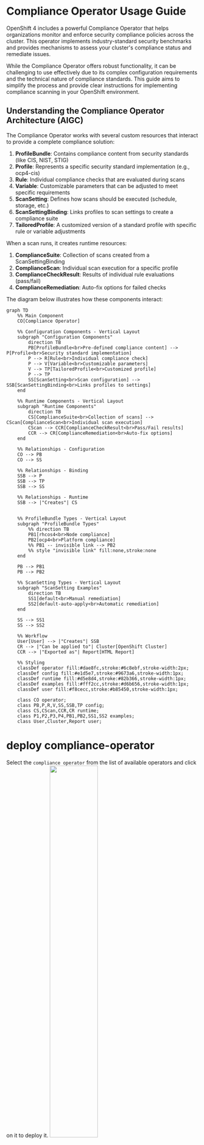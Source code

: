 # Compliance Operator Usage Guide

OpenShift 4 includes a powerful Compliance Operator that helps organizations monitor and enforce security compliance policies across the cluster. This operator implements industry-standard security benchmarks and provides mechanisms to assess your cluster's compliance status and remediate issues.

While the Compliance Operator offers robust functionality, it can be challenging to use effectively due to its complex configuration requirements and the technical nature of compliance standards. This guide aims to simplify the process and provide clear instructions for implementing compliance scanning in your OpenShift environment.

## Understanding the Compliance Operator Architecture (AIGC)

The Compliance Operator works with several custom resources that interact to provide a complete compliance solution:

1. **ProfileBundle**: Contains compliance content from security standards (like CIS, NIST, STIG)
2. **Profile**: Represents a specific security standard implementation (e.g., ocp4-cis)
3. **Rule**: Individual compliance checks that are evaluated during scans
4. **Variable**: Customizable parameters that can be adjusted to meet specific requirements
5. **ScanSetting**: Defines how scans should be executed (schedule, storage, etc.)
6. **ScanSettingBinding**: Links profiles to scan settings to create a compliance suite
7. **TailoredProfile**: A customized version of a standard profile with specific rule or variable adjustments

When a scan runs, it creates runtime resources:

1. **ComplianceSuite**: Collection of scans created from a ScanSettingBinding
2. **ComplianceScan**: Individual scan execution for a specific profile
3. **ComplianceCheckResult**: Results of individual rule evaluations (pass/fail)
4. **ComplianceRemediation**: Auto-fix options for failed checks

The diagram below illustrates how these components interact:

```mermaid
graph TD
    %% Main Component
    CO[Compliance Operator] 
    
    %% Configuration Components - Vertical Layout
    subgraph "Configuration Components"
        direction TB
        PB[ProfileBundle<br>Pre-defined compliance content] --> P[Profile<br>Security standard implementation]
        P --> R[Rule<br>Individual compliance check]
        P --> V[Variable<br>Customizable parameters]
        V --> TP[TailoredProfile<br>Customized profile]
        P --> TP
        SS[ScanSetting<br>Scan configuration] --> SSB[ScanSettingBinding<br>Links profiles to settings]
    end
    
    %% Runtime Components - Vertical Layout
    subgraph "Runtime Components"
        direction TB
        CS[ComplianceSuite<br>Collection of scans] --> CScan[ComplianceScan<br>Individual scan execution]
        CScan --> CCR[ComplianceCheckResult<br>Pass/Fail results]
        CCR --> CR[ComplianceRemediation<br>Auto-fix options]
    end
    
    %% Relationships - Configuration
    CO --> PB
    CO --> SS
    
    %% Relationships - Binding
    SSB --> P
    SSB --> TP
    SSB --> SS
    
    %% Relationships - Runtime
    SSB --> |"Creates"| CS
    
    
    %% ProfileBundle Types - Vertical Layout
    subgraph "ProfileBundle Types"
        %% direction TB
        PB1[rhcos4<br>Node compliance]
        PB2[ocp4<br>Platform compliance]
        %% PB1 -- invisible link --> PB2
        %% style "invisible link" fill:none,stroke:none
    end
    
    PB --> PB1
    PB --> PB2
    
    %% ScanSetting Types - Vertical Layout
    subgraph "ScanSetting Examples"
        direction TB
        SS1[default<br>Manual remediation]
        SS2[default-auto-apply<br>Automatic remediation]
    end
    
    SS --> SS1
    SS --> SS2
    
    %% Workflow
    User[User] --> |"Creates"| SSB
    CR --> |"Can be applied to"| Cluster[OpenShift Cluster]
    CCR --> |"Exported as"| Report[HTML Report]
    
    %% Styling
    classDef operator fill:#dae8fc,stroke:#6c8ebf,stroke-width:2px;
    classDef config fill:#e1d5e7,stroke:#9673a6,stroke-width:1px;
    classDef runtime fill:#d5e8d4,stroke:#82b366,stroke-width:1px;
    classDef examples fill:#fff2cc,stroke:#d6b656,stroke-width:1px;
    classDef user fill:#f8cecc,stroke:#b85450,stroke-width:1px;
    
    class CO operator;
    class PB,P,R,V,SS,SSB,TP config;
    class CS,CScan,CCR,CR runtime;
    class P1,P2,P3,P4,PB1,PB2,SS1,SS2 examples;
    class User,Cluster,Report user;
```


# deploy compliance-operator

Select the `compliance operator` from the list of available operators and click on it to deploy it.
<img src="imgs/2025.03.compliance.operator.md/2025-03-11-23-40-48.png" height="50%">

Accept the default settings and click on `Install` to start the installation process.
<img src="imgs/2025.03.compliance.operator.md/2025-03-11-23-43-23.png" height="50%">

Continue with the installation until it is complete.

<img src="imgs/2025.03.compliance.operator.md/2025-03-11-23-43-53.png" height="50%">

After the installation is complete, you can access the operator dashboard. In the `all instances` section, you can see a list of all the instances that have been deployed. We filter out `profile bundle` and `scan setting`, and we can see there are 2 instances each of them deployed.

<img src="imgs/2025.03.compliance.operator.md/2025-03-12-00-03-43.png" height="50%">

## Understanding the Default ProfileBundles

The Compliance Operator automatically creates two ProfileBundles:

1. **rhcos4**: Contains compliance content for Red Hat CoreOS nodes
2. **ocp4**: Contains compliance content for the OpenShift Container Platform

Let's examine the `rhcos4` ProfileBundle:
```yaml
apiVersion: compliance.openshift.io/v1alpha1
kind: ProfileBundle
metadata:
  finalizers:
    - profilebundle.finalizers.compliance.openshift.io
  name: rhcos4
  namespace: openshift-compliance
spec:
  contentFile: ssg-rhcos4-ds.xml
  contentImage: 'registry.redhat.io/compliance/openshift-compliance-content-rhel8@sha256:b286929357b82f8ff3845f535bab23382bf06f075ff2379063e2456f1a93e809'
status:
  conditions:
    - lastTransitionTime: '2025-03-11T15:54:42Z'
      message: Profile bundle successfully parsed
      reason: Valid
      status: 'True'
      type: Ready
  dataStreamStatus: VALID
```

`profile bundle` definition for `ocp4`:
```yaml
apiVersion: compliance.openshift.io/v1alpha1
kind: ProfileBundle
metadata:
  finalizers:
    - profilebundle.finalizers.compliance.openshift.io
  name: ocp4
  namespace: openshift-compliance
spec:
  contentFile: ssg-ocp4-ds.xml
  contentImage: 'registry.redhat.io/compliance/openshift-compliance-content-rhel8@sha256:b286929357b82f8ff3845f535bab23382bf06f075ff2379063e2456f1a93e809'
status:
  conditions:
    - lastTransitionTime: '2025-03-11T15:53:55Z'
      message: Profile bundle successfully parsed
      reason: Valid
      status: 'True'
      type: Ready
  dataStreamStatus: VALID
```

## Understanding the Default ScanSettings

The Compliance Operator creates two default ScanSettings:

1. **default**: Configures scans with manual remediation (you must apply remediations yourself)
2. **default-auto-apply**: Configures scans with automatic remediation (remediations are applied automatically)

Let's examine the `default` ScanSetting:
```yaml
timeout: 30m
strictNodeScan: true
metadata:
  name: default
  namespace: openshift-compliance
kind: ScanSetting
showNotApplicable: false
rawResultStorage:
  nodeSelector:
    node-role.kubernetes.io/master: ''
  pvAccessModes:
    - ReadWriteOnce
  rotation: 3
  size: 1Gi
  tolerations:
    - effect: NoSchedule
      key: node-role.kubernetes.io/master
      operator: Exists
    - effect: NoExecute
      key: node.kubernetes.io/not-ready
      operator: Exists
      tolerationSeconds: 300
    - effect: NoExecute
      key: node.kubernetes.io/unreachable
      operator: Exists
      tolerationSeconds: 300
    - effect: NoSchedule
      key: node.kubernetes.io/memory-pressure
      operator: Exists
schedule: 0 1 * * *
suspend: false
roles:
  - master
  - worker
apiVersion: compliance.openshift.io/v1alpha1
maxRetryOnTimeout: 3
scanTolerations:
  - operator: Exists
```

`scan setting` definition for `default-auto-apply`:
```yaml
timeout: 30m
autoUpdateRemediations: true
strictNodeScan: true
autoApplyRemediations: true
metadata:
  name: default-auto-apply
  namespace: openshift-compliance
kind: ScanSetting
showNotApplicable: false
rawResultStorage:
  nodeSelector:
    node-role.kubernetes.io/master: ''
  pvAccessModes:
    - ReadWriteOnce
  rotation: 3
  size: 1Gi
  tolerations:
    - effect: NoSchedule
      key: node-role.kubernetes.io/master
      operator: Exists
    - effect: NoExecute
      key: node.kubernetes.io/not-ready
      operator: Exists
      tolerationSeconds: 300
    - effect: NoExecute
      key: node.kubernetes.io/unreachable
      operator: Exists
      tolerationSeconds: 300
    - effect: NoSchedule
      key: node.kubernetes.io/memory-pressure
      operator: Exists
schedule: 0 1 * * *
suspend: false
roles:
  - master
  - worker
apiVersion: compliance.openshift.io/v1alpha1
maxRetryOnTimeout: 3
scanTolerations:
  - operator: Exists
```

There are many other kind of resources predefined.

<img src="imgs/2025.03.compliance.operator.md/2025-03-12-00-04-33.png" height="50%">

## Understanding Compliance Profiles

The Compliance Operator provides numerous pre-defined profiles that implement various security standards. These profiles are categorized by:

1. **Standard type**: CIS, NIST, PCI-DSS, STIG, etc.
2. **Target**: Platform (ocp4-*) or Node (rhcos4-*)
3. **Security level**: moderate, high, etc.

Let's examine the available profiles:

<img src="imgs/2025.03.compliance.operator.md/2025-03-12-09-44-43.png" height="50%">


```bash
oc get Profile -A
# NAMESPACE              NAME                       AGE   VERSION
# openshift-compliance   ocp4-cis                   10h   1.5.0
# openshift-compliance   ocp4-cis-1-4               10h   1.4.0
# openshift-compliance   ocp4-cis-1-5               10h   1.5.0
# openshift-compliance   ocp4-cis-node              10h   1.5.0
# openshift-compliance   ocp4-cis-node-1-4          10h   1.4.0
# openshift-compliance   ocp4-cis-node-1-5          10h   1.5.0
# openshift-compliance   ocp4-e8                    10h
# openshift-compliance   ocp4-high                  10h   Revision 4
# openshift-compliance   ocp4-high-node             10h   Revision 4
# openshift-compliance   ocp4-high-node-rev-4       10h   Revision 4
# openshift-compliance   ocp4-high-rev-4            10h   Revision 4
# openshift-compliance   ocp4-moderate              10h   Revision 4
# openshift-compliance   ocp4-moderate-node         10h   Revision 4
# openshift-compliance   ocp4-moderate-node-rev-4   10h   Revision 4
# openshift-compliance   ocp4-moderate-rev-4        10h   Revision 4
# openshift-compliance   ocp4-nerc-cip              10h
# openshift-compliance   ocp4-nerc-cip-node         10h
# openshift-compliance   ocp4-pci-dss               10h   3.2.1
# openshift-compliance   ocp4-pci-dss-3-2           10h   3.2.1
# openshift-compliance   ocp4-pci-dss-4-0           10h   4.0.0
# openshift-compliance   ocp4-pci-dss-node          10h   3.2.1
# openshift-compliance   ocp4-pci-dss-node-3-2      10h   3.2.1
# openshift-compliance   ocp4-pci-dss-node-4-0      10h   4.0.0
# openshift-compliance   ocp4-stig                  10h   V2R1
# openshift-compliance   ocp4-stig-node             10h   V2R1
# openshift-compliance   ocp4-stig-node-v1r1        10h   V1R1
# openshift-compliance   ocp4-stig-node-v2r1        10h   V2R1
# openshift-compliance   ocp4-stig-v1r1             10h   V1R1
# openshift-compliance   ocp4-stig-v2r1             10h   V2R1
# openshift-compliance   rhcos4-e8                  10h
# openshift-compliance   rhcos4-high                10h   Revision 4
# openshift-compliance   rhcos4-high-rev-4          10h   Revision 4
# openshift-compliance   rhcos4-moderate            10h   Revision 4
# openshift-compliance   rhcos4-moderate-rev-4      10h   Revision 4
# openshift-compliance   rhcos4-nerc-cip            10h
# openshift-compliance   rhcos4-stig                10h   V2R1
# openshift-compliance   rhcos4-stig-v1r1           10h   V1R1
# openshift-compliance   rhcos4-stig-v2r1           10h   V2R1

```

And the detail of an profile of `ocp4-cis`, we can see it references to many rules.

```yaml
apiVersion: compliance.openshift.io/v1alpha1
description: 'This profile defines a baseline that aligns to the Center for Internet Security® Red Hat OpenShift Container Platform 4 Benchmark™, V1.5. This profile includes Center for Internet Security® Red Hat OpenShift Container Platform 4 CIS Benchmarks™ content. Note that this part of the profile is meant to run on the Platform that Red Hat OpenShift Container Platform 4 runs on top of. This profile is applicable to OpenShift versions 4.12 and greater.'
id: xccdf_org.ssgproject.content_profile_cis
kind: Profile
metadata:
  annotations:
    compliance.openshift.io/image-digest: pb-ocp4m2njf
    compliance.openshift.io/product: redhat_openshift_container_platform_4.1
    compliance.openshift.io/product-type: Platform
  name: ocp4-cis
  namespace: openshift-compliance
  labels:
    compliance.openshift.io/profile-bundle: ocp4
    compliance.openshift.io/profile-guid: a230315d-3e4a-5b58-b00f-f96f1553e036
rules:
  - ocp4-accounts-restrict-service-account-tokens
  - ocp4-accounts-unique-service-account
  - ocp4-api-server-admission-control-plugin-alwaysadmit
  - ocp4-api-server-admission-control-plugin-alwayspullimages
  - ocp4-api-server-admission-control-plugin-namespacelifecycle
  - ocp4-api-server-admission-control-plugin-noderestriction
  - ocp4-api-server-admission-control-plugin-scc
  - ocp4-api-server-admission-control-plugin-service-account
  - ocp4-api-server-anonymous-auth
  - ocp4-api-server-audit-log-maxbackup
  - ocp4-api-server-audit-log-maxsize
  - ocp4-api-server-audit-log-path
  - ocp4-api-server-auth-mode-no-aa
  - ocp4-api-server-auth-mode-rbac
  - ocp4-api-server-basic-auth
  - ocp4-api-server-bind-address
  - ocp4-api-server-client-ca
  - ocp4-api-server-encryption-provider-cipher
  - ocp4-api-server-etcd-ca
  - ocp4-api-server-etcd-cert
  - ocp4-api-server-etcd-key
  - ocp4-api-server-https-for-kubelet-conn
  - ocp4-api-server-insecure-bind-address
  - ocp4-api-server-kubelet-certificate-authority
  - ocp4-api-server-kubelet-client-cert
  - ocp4-api-server-kubelet-client-cert-pre-4-9
  - ocp4-api-server-kubelet-client-key
  - ocp4-api-server-kubelet-client-key-pre-4-9
  - ocp4-api-server-oauth-https-serving-cert
  - ocp4-api-server-openshift-https-serving-cert
  - ocp4-api-server-profiling-protected-by-rbac
  - ocp4-api-server-request-timeout
  - ocp4-api-server-service-account-lookup
  - ocp4-api-server-service-account-public-key
  - ocp4-api-server-tls-cert
  - ocp4-api-server-tls-cipher-suites
  - ocp4-api-server-tls-private-key
  - ocp4-api-server-token-auth
  - ocp4-audit-log-forwarding-enabled
  - ocp4-audit-log-forwarding-webhook
  - ocp4-audit-logging-enabled
  - ocp4-audit-profile-set
  - ocp4-configure-network-policies
  - ocp4-configure-network-policies-hypershift-hosted
  - ocp4-configure-network-policies-namespaces
  - ocp4-controller-insecure-port-disabled
  - ocp4-controller-secure-port
  - ocp4-controller-service-account-ca
  - ocp4-controller-service-account-private-key
  - ocp4-controller-use-service-account
  - ocp4-etcd-auto-tls
  - ocp4-etcd-cert-file
  - ocp4-etcd-client-cert-auth
  - ocp4-etcd-key-file
  - ocp4-etcd-peer-auto-tls
  - ocp4-etcd-peer-cert-file
  - ocp4-etcd-peer-client-cert-auth
  - ocp4-etcd-peer-key-file
  - ocp4-file-groupowner-proxy-kubeconfig
  - ocp4-file-owner-proxy-kubeconfig
  - ocp4-file-permissions-proxy-kubeconfig
  - ocp4-general-apply-scc
  - ocp4-general-default-namespace-use
  - ocp4-general-default-seccomp-profile
  - ocp4-general-namespaces-in-use
  - ocp4-idp-is-configured
  - ocp4-kubeadmin-removed
  - ocp4-kubelet-configure-tls-cert
  - ocp4-kubelet-configure-tls-cipher-suites-ingresscontroller
  - ocp4-kubelet-configure-tls-key
  - ocp4-kubelet-disable-readonly-port
  - ocp4-ocp-allowed-registries
  - ocp4-ocp-allowed-registries-for-import
  - ocp4-ocp-api-server-audit-log-maxbackup
  - ocp4-ocp-api-server-audit-log-maxsize
  - ocp4-ocp-insecure-allowed-registries-for-import
  - ocp4-ocp-insecure-registries
  - ocp4-openshift-api-server-audit-log-path
  - ocp4-rbac-debug-role-protects-pprof
  - ocp4-rbac-least-privilege
  - ocp4-rbac-limit-cluster-admin
  - ocp4-rbac-limit-secrets-access
  - ocp4-rbac-pod-creation-access
  - ocp4-rbac-wildcard-use
  - ocp4-scc-drop-container-capabilities
  - ocp4-scc-limit-container-allowed-capabilities
  - ocp4-scc-limit-ipc-namespace
  - ocp4-scc-limit-net-raw-capability
  - ocp4-scc-limit-network-namespace
  - ocp4-scc-limit-privilege-escalation
  - ocp4-scc-limit-privileged-containers
  - ocp4-scc-limit-process-id-namespace
  - ocp4-scc-limit-root-containers
  - ocp4-scheduler-profiling-protected-by-rbac
  - ocp4-scheduler-service-protected-by-rbac
  - ocp4-secrets-consider-external-storage
  - ocp4-secrets-no-environment-variables
  - ocp4-version-detect-in-hypershift
  - ocp4-version-detect-in-ocp
title: CIS Red Hat OpenShift Container Platform 4 Benchmark
version: 1.5.0
```

There are many `rule` predefined.

<img src="imgs/2025.03.compliance.operator.md/2025-03-12-10-16-31.png" height="50%">

The total number of `rule` is around **1082**.

```bash
oc get Rule -A | wc -l
# 1082
```

Let's see an example of `rule`: `ocp4-kubeadmin-removed`

```yaml
checkType: Platform
instructions: |-
  To verify that the kubeadmin secret has been deleted, make sure
  that oc get secrets kubeadmin -n kube-system
  returns a NotFound error.
  Is it the case that the kubeadmin secret has not been deleted?
metadata:
  annotations:
    policies.open-cluster-management.io/standards: 'NERC-CIP,NIST-800-53,PCI-DSS,STIG,CIS-OCP,PCI-DSS-4-0'
    control.compliance.openshift.io/PCI-DSS-4-0: 2.2.1;2.2.2;2.2;8.2.2;8.2;8.3
    compliance.openshift.io/profiles: 'ocp4-stig,ocp4-moderate-rev-4,ocp4-cis-1-5,ocp4-pci-dss,ocp4-cis,ocp4-stig-v1r1,ocp4-pci-dss-4-0,ocp4-nerc-cip,ocp4-pci-dss-3-2,ocp4-high,ocp4-stig-v2r1,ocp4-cis-1-4,ocp4-high-rev-4,ocp4-moderate'
    control.compliance.openshift.io/CIS-OCP: 3.1.1;5.1.1
    policies.open-cluster-management.io/controls: 'CIP-004-6 R2.2.2,CIP-004-6 R2.2.3,CIP-007-3 R.1.3,CIP-007-3 R2,CIP-007-3 R5,CIP-007-3 R5.1.1,CIP-007-3 R5.1.3,CIP-007-3 R5.2.1,CIP-007-3 R5.2.3,CIP-007-3 R6.1,CIP-007-3 R6.2,CIP-007-3 R6.3,CIP-007-3 R6.4,AC-2(2),AC-2(7),AC-2(9),AC-2(10),AC-12(1),IA-2(5),MA-4,SC-12(1),Req-2.1,SRG-APP-000023-CTR-000055,3.1.1,5.1.1,2.2.1,2.2.2,2.2,8.2.2,8.2,8.3,CNTR-OS-000030,CNTR-OS-000040,CNTR-OS-000440'
    control.compliance.openshift.io/STIG: SRG-APP-000023-CTR-000055;CNTR-OS-000030;CNTR-OS-000040;CNTR-OS-000440
    control.compliance.openshift.io/NIST-800-53: AC-2(2);AC-2(7);AC-2(9);AC-2(10);AC-12(1);IA-2(5);MA-4;SC-12(1)
    control.compliance.openshift.io/NERC-CIP: CIP-004-6 R2.2.2;CIP-004-6 R2.2.3;CIP-007-3 R.1.3;CIP-007-3 R2;CIP-007-3 R5;CIP-007-3 R5.1.1;CIP-007-3 R5.1.3;CIP-007-3 R5.2.1;CIP-007-3 R5.2.3;CIP-007-3 R6.1;CIP-007-3 R6.2;CIP-007-3 R6.3;CIP-007-3 R6.4
    compliance.openshift.io/image-digest: pb-ocp4m2njf
    control.compliance.openshift.io/PCI-DSS: Req-2.1
    compliance.openshift.io/rule: kubeadmin-removed
  name: ocp4-kubeadmin-removed
  namespace: openshift-compliance
  ownerReferences:
    - apiVersion: compliance.openshift.io/v1alpha1
      blockOwnerDeletion: true
      controller: true
      kind: ProfileBundle
      name: ocp4
      uid: a7e06c24-12d2-4f21-97bd-a59b5d158f3b
  labels:
    compliance.openshift.io/profile-bundle: ocp4
kind: Rule
rationale: |-
  The kubeadmin user has an auto-generated password and a self-signed certificate, and has effectively

  cluster-admin

  permissions; therefore, it's considered a security liability.
title: Ensure that the kubeadmin secret has been removed
id: xccdf_org.ssgproject.content_rule_kubeadmin_removed
description: |-
  The kubeadmin user is meant to be a temporary user used for bootstrapping purposes. It is preferable to assign system administrators whose users are backed by an Identity Provider.

  Make sure to remove the user as described in the documentation ( https://docs.openshift.com/container-platform/latest/authentication/remove-kubeadmin.html )
severity: medium
apiVersion: compliance.openshift.io/v1alpha1
```

There are also many `variables` defined.

<img src="imgs/2025.03.compliance.operator.md/2025-03-12-10-37-35.png" height="50%">

And the total number of variables is around 153.  

```bash
oc get Variables -A | wc -l
# 153
```

Let's look at the `Variables`: `rhcos4-sshd-idle-timeout-value` in detail. The `variables` is used with `TailoredProfiles` to customize the behavior of the profile. For example, the `rhcos4-sshd-idle-timeout-value` variable is used to set the idle timeout for SSH connections on Red Hat Enterprise Linux CoreOS (RHCOS) 4.

```yaml
selections:
  - description: 10_minutes
    value: '600'
  - description: 120_minutes
    value: '7200'
  - description: 14_minutes
    value: '840'
  - description: 15_minutes
    value: '900'
  - description: 30_minutes
    value: '1800'
  - description: 5_minutes
    value: '300'
  - description: 60_minutes
    value: '3600'
metadata:
  annotations:
    compliance.openshift.io/image-digest: pb-rhcos4s7b7g
  name: rhcos4-sshd-idle-timeout-value
  namespace: openshift-compliance
  ownerReferences:
    - apiVersion: compliance.openshift.io/v1alpha1
      blockOwnerDeletion: true
      controller: true
      kind: ProfileBundle
      name: rhcos4
      uid: 648c319d-7378-4474-9f0c-6f1a5f536bfb
  labels:
    compliance.openshift.io/profile-bundle: rhcos4
value: '300'
kind: Variable
title: SSH session Idle time
type: number
id: xccdf_org.ssgproject.content_value_sshd_idle_timeout_value
description: Specify duration of allowed idle time.
apiVersion: compliance.openshift.io/v1alpha1
```

# Running Compliance Scans

Now that we understand the components of the Compliance Operator, let's run a scan to assess our cluster's compliance status. The process involves creating a ScanSettingBinding that connects profiles to scan settings.

## Creating a ScanSettingBinding

To run a scan, we need to create a ScanSettingBinding that specifies:
1. Which profiles to scan against (in this case, we'll use CIS benchmarks)
2. Which scan settings to use (we'll use the default settings for manual remediation)

Here's an example ScanSettingBinding that will scan both the OpenShift platform and nodes against CIS benchmarks:

```yaml
apiVersion: compliance.openshift.io/v1alpha1
kind: ScanSettingBinding
metadata:
  name: cis-compliance
  namespace: openshift-compliance
profiles:
  - name: ocp4-cis-node
    kind: Profile
    apiGroup: compliance.openshift.io/v1alpha1
  - name: ocp4-cis
    kind: Profile
    apiGroup: compliance.openshift.io/v1alpha1
settingsRef:
  name: default
  kind: ScanSetting
  apiGroup: compliance.openshift.io/v1alpha1
```

Navigate to `scan setting binding` section and click on the `Add Scan Setting Binding` button.

<img src="imgs/2025.03.compliance.operator.md/2025-03-12-11-08-26.png" height="50%">

Past the example `scan setting binding` yaml file.

<img src="imgs/2025.03.compliance.operator.md/2025-03-12-11-09-15.png" height="50%">

After the `scan setting binding` is created, we can see there are many pods created to carry out the scan.

<img src="imgs/2025.03.compliance.operator.md/2025-03-12-11-09-55.png" height="50%">

## Understanding Scan Results

After creating the ScanSettingBinding, the Compliance Operator will:
1. Create a ComplianceSuite resource
2. Create ComplianceScan resources for each profile
3. Deploy scan pods to evaluate compliance rules
4. Store results as ComplianceCheckResult resources
5. Generate ComplianceRemediation resources for failed checks

Wait a moment for the scan to complete. You'll see the scan pods running and then completing:

<img src="imgs/2025.03.compliance.operator.md/2025-03-12-11-09-55.png" height="50%">

Once complete, the results are created in the format of Custom Resources (CRs):

<img src="imgs/2025.03.compliance.operator.md/2025-03-12-11-12-04.png" height="50%">

Let's examine these results in detail by filtering for specific resource types:

<img src="imgs/2025.03.compliance.operator.md/2025-03-12-11-12-31.png" height="50%">

First is `ComplianceSuite`, it tells which nodes are part of the scan and what kind of profile to use, and the compliance scan result.

```yaml
apiVersion: compliance.openshift.io/v1alpha1
kind: ComplianceSuite
metadata:
  name: cis-compliance
  namespace: openshift-compliance
  ownerReferences:
    - apiVersion: compliance.openshift.io/v1alpha1
      blockOwnerDeletion: true
      controller: true
      kind: ScanSettingBinding
      name: cis-compliance
      uid: 34099038-7d08-4ed1-b981-95f8a67be73b
  finalizers:
    - suite.finalizers.compliance.openshift.io
spec:
  scans:
    - nodeSelector:
        node-role.kubernetes.io/master: ''
      timeout: 30m
      contentImage: 'registry.redhat.io/compliance/openshift-compliance-content-rhel8@sha256:b286929357b82f8ff3845f535bab23382bf06f075ff2379063e2456f1a93e809'
      strictNodeScan: true
      profile: xccdf_org.ssgproject.content_profile_cis-node
      name: ocp4-cis-node-master
      showNotApplicable: false
      rawResultStorage:
        nodeSelector:
          node-role.kubernetes.io/master: ''
        pvAccessModes:
          - ReadWriteOnce
        rotation: 3
        size: 1Gi
        tolerations:
          - effect: NoSchedule
            key: node-role.kubernetes.io/master
            operator: Exists
          - effect: NoExecute
            key: node.kubernetes.io/not-ready
            operator: Exists
            tolerationSeconds: 300
          - effect: NoExecute
            key: node.kubernetes.io/unreachable
            operator: Exists
            tolerationSeconds: 300
          - effect: NoSchedule
            key: node.kubernetes.io/memory-pressure
            operator: Exists
      scanType: Node
      content: ssg-ocp4-ds.xml
      maxRetryOnTimeout: 3
      scanTolerations:
        - operator: Exists
    - nodeSelector:
        node-role.kubernetes.io/worker: ''
      timeout: 30m
      contentImage: 'registry.redhat.io/compliance/openshift-compliance-content-rhel8@sha256:b286929357b82f8ff3845f535bab23382bf06f075ff2379063e2456f1a93e809'
      strictNodeScan: true
      profile: xccdf_org.ssgproject.content_profile_cis-node
      name: ocp4-cis-node-worker
      showNotApplicable: false
      rawResultStorage:
        nodeSelector:
          node-role.kubernetes.io/master: ''
        pvAccessModes:
          - ReadWriteOnce
        rotation: 3
        size: 1Gi
        tolerations:
          - effect: NoSchedule
            key: node-role.kubernetes.io/master
            operator: Exists
          - effect: NoExecute
            key: node.kubernetes.io/not-ready
            operator: Exists
            tolerationSeconds: 300
          - effect: NoExecute
            key: node.kubernetes.io/unreachable
            operator: Exists
            tolerationSeconds: 300
          - effect: NoSchedule
            key: node.kubernetes.io/memory-pressure
            operator: Exists
      scanType: Node
      content: ssg-ocp4-ds.xml
      maxRetryOnTimeout: 3
      scanTolerations:
        - operator: Exists
    - timeout: 30m
      contentImage: 'registry.redhat.io/compliance/openshift-compliance-content-rhel8@sha256:b286929357b82f8ff3845f535bab23382bf06f075ff2379063e2456f1a93e809'
      strictNodeScan: true
      profile: xccdf_org.ssgproject.content_profile_cis
      name: ocp4-cis
      showNotApplicable: false
      rawResultStorage:
        nodeSelector:
          node-role.kubernetes.io/master: ''
        pvAccessModes:
          - ReadWriteOnce
        rotation: 3
        size: 1Gi
        tolerations:
          - effect: NoSchedule
            key: node-role.kubernetes.io/master
            operator: Exists
          - effect: NoExecute
            key: node.kubernetes.io/not-ready
            operator: Exists
            tolerationSeconds: 300
          - effect: NoExecute
            key: node.kubernetes.io/unreachable
            operator: Exists
            tolerationSeconds: 300
          - effect: NoSchedule
            key: node.kubernetes.io/memory-pressure
            operator: Exists
      scanType: Platform
      content: ssg-ocp4-ds.xml
      maxRetryOnTimeout: 3
      scanTolerations:
        - operator: Exists
  schedule: 0 1 * * *
  suspend: false
status:
  conditions:
    - lastTransitionTime: '2025-03-12T03:10:44Z'
      message: Compliance suite run is done running the scans
      reason: NotRunning
      status: 'False'
      type: Processing
    - lastTransitionTime: '2025-03-12T03:10:44Z'
      message: Compliance suite run is done and has results
      reason: Done
      status: 'True'
      type: Ready
  phase: DONE
  result: NON-COMPLIANT
  scanStatuses:
    - conditions:
        - lastTransitionTime: '2025-03-12T03:10:44Z'
          message: Compliance scan run is done running the scans
          reason: NotRunning
          status: 'False'
          type: Processing
        - lastTransitionTime: '2025-03-12T03:10:44Z'
          message: Compliance scan run is done and has results
          reason: Done
          status: 'True'
          type: Ready
      endTimestamp: '2025-03-12T03:10:44Z'
      name: ocp4-cis-node-master
      phase: DONE
      remainingRetries: 3
      result: NON-COMPLIANT
      resultsStorage:
        name: ocp4-cis-node-master
        namespace: openshift-compliance
      startTimestamp: '2025-03-12T03:09:30Z'
    - conditions:
        - lastTransitionTime: '2025-03-12T03:10:44Z'
          message: Compliance scan run is done running the scans
          reason: NotRunning
          status: 'False'
          type: Processing
        - lastTransitionTime: '2025-03-12T03:10:44Z'
          message: Compliance scan run is done and has results
          reason: Done
          status: 'True'
          type: Ready
      endTimestamp: '2025-03-12T03:10:44Z'
      name: ocp4-cis-node-worker
      phase: DONE
      remainingRetries: 3
      result: NON-COMPLIANT
      resultsStorage:
        name: ocp4-cis-node-worker
        namespace: openshift-compliance
      startTimestamp: '2025-03-12T03:09:22Z'
    - resultsStorage:
        name: ocp4-cis
        namespace: openshift-compliance
      name: ocp4-cis
      remainingRetries: 3
      startTimestamp: '2025-03-12T03:09:22Z'
      warnings: 'could not fetch /apis/apps/v1/namespaces/openshift-sdn/daemonsets/sdn: daemonsets.apps "sdn" not found'
      conditions:
        - lastTransitionTime: '2025-03-12T03:10:44Z'
          message: Compliance scan run is done running the scans
          reason: NotRunning
          status: 'False'
          type: Processing
        - lastTransitionTime: '2025-03-12T03:10:44Z'
          message: Compliance scan run is done and has results
          reason: Done
          status: 'True'
          type: Ready
      phase: DONE
      endTimestamp: '2025-03-12T03:10:44Z'
      result: NON-COMPLIANT
```

And the `ComplianceScan`, it tells which profile runs on what kind of nodes, and the compliance scan result.

```yaml
apiVersion: compliance.openshift.io/v1alpha1
kind: ComplianceScan
metadata:
  annotations:
    compliance.openshift.io/check-count: '94'
  resourceVersion: '20397087'
  name: ocp4-cis-node-worker
  namespace: openshift-compliance
  ownerReferences:
    - apiVersion: compliance.openshift.io/v1alpha1
      blockOwnerDeletion: true
      controller: true
      kind: ComplianceSuite
      name: cis-compliance
      uid: 38e6939a-ac3f-4d9d-9c90-44dc3cb35632
  finalizers:
    - scan.finalizers.compliance.openshift.io
  labels:
    compliance.openshift.io/profile-guid: fea955f1-9f13-56fd-aacf-868b95b7283f
    compliance.openshift.io/suite: cis-compliance
spec:
  nodeSelector:
    node-role.kubernetes.io/worker: ''
  timeout: 30m
  contentImage: 'registry.redhat.io/compliance/openshift-compliance-content-rhel8@sha256:b286929357b82f8ff3845f535bab23382bf06f075ff2379063e2456f1a93e809'
  strictNodeScan: true
  profile: xccdf_org.ssgproject.content_profile_cis-node
  showNotApplicable: false
  rawResultStorage:
    nodeSelector:
      node-role.kubernetes.io/master: ''
    pvAccessModes:
      - ReadWriteOnce
    rotation: 3
    size: 1Gi
    tolerations:
      - effect: NoSchedule
        key: node-role.kubernetes.io/master
        operator: Exists
      - effect: NoExecute
        key: node.kubernetes.io/not-ready
        operator: Exists
        tolerationSeconds: 300
      - effect: NoExecute
        key: node.kubernetes.io/unreachable
        operator: Exists
        tolerationSeconds: 300
      - effect: NoSchedule
        key: node.kubernetes.io/memory-pressure
        operator: Exists
  scanType: Node
  content: ssg-ocp4-ds.xml
  maxRetryOnTimeout: 3
  scanTolerations:
    - operator: Exists
status:
  conditions:
    - lastTransitionTime: '2025-03-12T03:10:44Z'
      message: Compliance scan run is done running the scans
      reason: NotRunning
      status: 'False'
      type: Processing
    - lastTransitionTime: '2025-03-12T03:10:44Z'
      message: Compliance scan run is done and has results
      reason: Done
      status: 'True'
      type: Ready
  endTimestamp: '2025-03-12T03:10:44Z'
  phase: DONE
  remainingRetries: 3
  result: NON-COMPLIANT
  resultsStorage:
    name: ocp4-cis-node-worker
    namespace: openshift-compliance
  startTimestamp: '2025-03-12T03:09:22Z'
```

There are many `ComplianceCheckResult` after a compliance scan.

<img src="imgs/2025.03.compliance.operator.md/2025-03-12-11-23-25.png" height="50%">

In our compliance run, there are around 279.
```bash
oc get ComplianceCheckResult -A | wc -l
# 279
```

This example `ComplianceCheckResult` object contains information about the compliance check results for a specific compliance profile item.

```yaml
instructions: |-
  To verify that the kubeadmin secret has been deleted, make sure
  that oc get secrets kubeadmin -n kube-system
  returns a NotFound error.
  Is it the case that the kubeadmin secret has not been deleted?
metadata:
  annotations:
    compliance.openshift.io/last-scanned-timestamp: '2025-03-12T03:09:22Z'
    compliance.openshift.io/rule: kubeadmin-removed
  resourceVersion: '20396818'
  name: ocp4-cis-kubeadmin-removed
  namespace: openshift-compliance
  ownerReferences:
    - apiVersion: compliance.openshift.io/v1alpha1
      blockOwnerDeletion: true
      controller: true
      kind: ComplianceScan
      name: ocp4-cis
      uid: fd80670b-0782-4c11-ab04-42bd72a7dc54
  labels:
    compliance.openshift.io/check-severity: medium
    compliance.openshift.io/check-status: FAIL
    compliance.openshift.io/profile-guid: a230315d-3e4a-5b58-b00f-f96f1553e036
    compliance.openshift.io/scan-name: ocp4-cis
    compliance.openshift.io/suite: cis-compliance
status: FAIL
kind: ComplianceCheckResult
rationale: |-
  The kubeadmin user has an auto-generated password and a self-signed certificate, and has effectively

  cluster-admin

  permissions; therefore, it's considered a security liability.
id: xccdf_org.ssgproject.content_rule_kubeadmin_removed
description: |-
  Ensure that the kubeadmin secret has been removed
  The kubeadmin user is meant to be a temporary user used for bootstrapping purposes. It is preferable to assign system administrators whose users are backed by an Identity Provider.

  Make sure to remove the user as described in the documentation ( https://docs.openshift.com/container-platform/latest/authentication/remove-kubeadmin.html )
severity: medium
apiVersion: compliance.openshift.io/v1alpha1
```

The `ComplianceRemediation` resource is used to define the remediation actions that should be taken when a compliance check fails.

```yaml
apiVersion: compliance.openshift.io/v1alpha1
kind: ComplianceRemediation
metadata:
  annotations:
    compliance.openshift.io/xccdf-value-used: var-openshift-audit-profile
  resourceVersion: '20396576'
  name: ocp4-cis-audit-profile-set
  namespace: openshift-compliance
  ownerReferences:
    - apiVersion: compliance.openshift.io/v1alpha1
      blockOwnerDeletion: true
      controller: true
      kind: ComplianceCheckResult
      name: ocp4-cis-audit-profile-set
      uid: 59e647ba-8612-46b2-8864-42b3dd9c9fcc
  labels:
    compliance.openshift.io/scan-name: ocp4-cis
    compliance.openshift.io/suite: cis-compliance
spec:
  apply: false
  current:
    object:
      apiVersion: config.openshift.io/v1
      kind: APIServer
      metadata:
        name: cluster
      spec:
        audit:
          profile: WriteRequestBodies
  outdated: {}
  type: Configuration
status:
  applicationState: NotApplied
```

There are 3 compliance remediations generated.

```bash
oc get ComplianceRemediation -A
# NAMESPACE              NAME                                                             STATE
# openshift-compliance   ocp4-cis-api-server-encryption-provider-cipher                   NotApplied
# openshift-compliance   ocp4-cis-audit-profile-set                                       NotApplied
# openshift-compliance   ocp4-cis-kubelet-configure-tls-cipher-suites-ingresscontroller   NotApplied
```

# Generating Human-Readable Reports

While you can examine compliance results using the Kubernetes API and custom resources, it's often more convenient to generate human-readable HTML reports for analysis and documentation purposes.

## Extracting and Converting Scan Results

First, let's check the PVC name that contains the report raw data.

<img src="imgs/2025.03.compliance.operator.md/2025-03-12-11-26-32.png" height="50%">

Next, we define a pod to extract data from the PV. We run this pod in privileged mode to grant it access to the PV due to backend storage limitations. If your storage solution permits, remove the privileged mode.

```yaml
apiVersion: "v1"
kind: Pod
metadata:
  name: pv-extract
spec:
  # securityContext:
  #   runAsNonRoot: true
  #   seccompProfile:
  #     type: RuntimeDefault
  containers:
    - name: pv-extract-pod
      image: registry.access.redhat.com/ubi9/ubi
      command: ["sleep", "3000"]
      volumeMounts:
      - mountPath: "/workers-scan-results"
        name: workers-scan-vol
      securityContext:
        privileged: true
        # allowPrivilegeEscalation: true
        # allowPrivilegeEscalation: false
        # capabilities:
        #  drop: [ALL]
  volumes:
    - name: workers-scan-vol
      persistentVolumeClaim:
        claimName: ocp4-cis-node-master
```

You can create the pod easily using the webUI as follows:

<img src="imgs/2025.03.compliance.operator.md/2025-03-12-11-27-49.png" height="50%">

On bastation machine, you can copy the files from the pod using the following command:

```bash
oc cp pv-extract:/workers-scan-results -n openshift-compliance .
```

On a rhel machine, copy the report raw data from bastation to local rhel machine, then you can use the following command to convert the bzip2 file into report html.

```bash
# get command oscap
dnf install -y openscap-scan


# in the directory where you have the report.xml.bz2 file
cat << 'EOF' > report.sh
#!/bin/bash

# Ensure that openscap is installed
if ! command -v oscap &> /dev/null; then
  echo "Please install openscap first."
  exit 1
fi

# Loop through all .xml.bzip2 files in the current directory
find . -maxdepth 1 -name "*.xml.bzip2" -print0 | while IFS= read -r -d $'\0' file; do
  # Get the filename (without extension)
  filename=$(basename "$file" .xml.bzip2)

  # Generate a unique output filename
  output_file="report_${filename}_$(date +%s).html"

  # Execute the oscap command to generate the report
  oscap xccdf generate report --output "$output_file" "$file"

  # Check if the command was executed successfully
  if [ $? -eq 0 ]; then
    echo "Generated report for $file: $output_file"
  else
    echo "Error generating report for $file."
  fi
done

echo "Processing complete."
EOF

bash report.sh
# Generated report for ./openscap-pod-19994a9a1de267c235b347b8a6e1502b13ad99c0.xml.bzip2: report_openscap-pod-19994a9a1de267c235b347b8a6e1502b13ad99c0_1741357399.html
# Generated report for ./openscap-pod-fd1520f0f9f45782bb20d55a348df304b6449965.xml.bzip2: report_openscap-pod-fd1520f0f9f45782bb20d55a348df304b6449965_1741357400.html
# Generated report for ./openscap-pod-e25e31adc70c84fd0f2bc355e5d0221b8c655a58.xml.bzip2: report_openscap-pod-e25e31adc70c84fd0f2bc355e5d0221b8c655a58_1741357401.html
# Generated report for ./openscap-pod-3baa2cb68109d2d1f3b6c3421be4b7e20c344692.xml.bzip2: report_openscap-pod-3baa2cb68109d2d1f3b6c3421be4b7e20c344692_1741357401.html
# Processing complete.

```

Here are some sample report attached in this repo, you can check it out by download the html files and open them locally.
- [ocp4-csi-api](./files/report_ocp4-cis-api-checks-pod_1741795228.html)
- [ocp4-csi-node-master](./files/report_ocp4-cis-node-master-master-01-demo-pod_1741795229.html)
- [ocp4-csi-node-worker](./files/report_ocp4-cis-node-worker-master-01-demo-pod_1741794472.html)


# Remediating Compliance Issues (AIGC)

After running a compliance scan and reviewing the results, you'll likely need to address any non-compliant items. The Compliance Operator provides mechanisms to help remediate these issues.

## Understanding Remediations

For each failed check, the Compliance Operator may generate a `ComplianceRemediation` resource that contains the necessary configuration to fix the issue. These remediations can be applied manually or automatically.

### Manual Remediation

When using the `default` ScanSetting, remediations are not applied automatically. You can review and apply them manually:

1. List available remediations:
   ```bash
   oc get ComplianceRemediation -n openshift-compliance
   ```

2. Review a specific remediation:
   ```bash
   oc get ComplianceRemediation <remediation-name> -n openshift-compliance -o yaml
   ```

3. Apply a remediation by setting `spec.apply` to `true`:
   ```bash
   oc patch ComplianceRemediation <remediation-name> \
       --type merge \
       -p '{"spec":{"apply":true}}' \
       -n openshift-compliance
   ```

### Automatic Remediation

If you want remediations to be applied automatically, use the `default-auto-apply` ScanSetting when creating your ScanSettingBinding:

```yaml
apiVersion: compliance.openshift.io/v1alpha1
kind: ScanSettingBinding
metadata:
  name: auto-apply-compliance
  namespace: openshift-compliance
profiles:
  - name: ocp4-cis
    kind: Profile
    apiGroup: compliance.openshift.io/v1alpha1
settingsRef:
  name: default-auto-apply
  kind: ScanSetting
  apiGroup: compliance.openshift.io/v1alpha1
```

## Best Practices for Compliance Management

1. **Start with a baseline scan**: Begin with a standard profile like `ocp4-cis` to establish a baseline compliance status.

2. **Create TailoredProfiles for customization**: If the standard profiles don't meet your exact needs, create TailoredProfiles to customize which rules are included and how variables are set.

3. **Schedule regular scans**: Use the `schedule` field in ScanSettings to run scans on a regular basis (e.g., daily or weekly).

4. **Implement a remediation strategy**: Decide whether to use automatic or manual remediation based on your organization's change management policies.

5. **Document exceptions**: For rules that cannot be remediated due to business requirements, document the exceptions and the compensating controls.

6. **Generate and archive reports**: Regularly generate HTML reports and archive them for audit purposes.

7. **Monitor for drift**: After achieving compliance, continue scanning to detect any drift from the compliant state.

8. **Test remediations in non-production first**: Before applying remediations in production, test them in a non-production environment to ensure they don't cause unintended consequences.

# Conclusion (AIGC)

The Compliance Operator is a powerful tool for ensuring your OpenShift cluster meets security standards and compliance requirements. By understanding its components and workflow, you can effectively scan, report on, and remediate compliance issues in your environment.

<!-- For more detailed information, refer to the [official OpenShift documentation on the Compliance Operator](https://docs.openshift.com/container-platform/latest/security/compliance_operator/compliance-operator-understanding.html). -->

# end